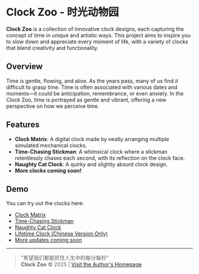 # Clock Zoo - 时光动物园

**Clock Zoo** is a collection of innovative clock designs, each capturing the concept of time in unique and artistic ways. This project aims to inspire you to slow down and appreciate every moment of life, with a variety of clocks that blend creativity and functionality.

## Overview

Time is gentle, flowing, and alive. As the years pass, many of us find it difficult to grasp time. Time is often associated with various dates and moments—it could be anticipation, remembrance, or even anxiety. In the Clock Zoo, time is portrayed as gentle and vibrant, offering a new perspective on how we perceive time.

## Features

- **Clock Matrix**: A digital clock made by neatly arranging multiple simulated mechanical clocks.
- **Time-Chasing Stickman**: A whimsical clock where a stickman relentlessly chases each second, with its reflection on the clock face.
- **Naughty Cat Clock**: A quirky and slightly absurd clock design.
- **More clocks coming soon!**


## Demo

You can try out the clocks here:

- [Clock Matrix](https://mepeichun.github.io/clock-zoo/matrix-clock/)
- [Time-Chasing Stickman](https://mepeichun.github.io/clock-zoo/stickman/)
- [Naughty Cat Clock](https://mepeichun.github.io/clock-zoo/naughty-cat/)
- [Lifetime Clock (Chinese Version Only)](https://mepeichun.github.io/clock-zoo/life-clock/)
- [More updates coming soon](#)


---

> "希望我们都能抓住人生中的每分每秒"  
> **Clock Zoo** &copy; 2025 | [Visit the Author's Homepage](https://mepeichun.github.io/)
